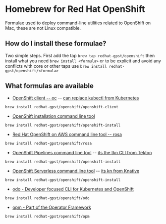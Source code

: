 # Homebrew for Red Hat OpenShift

Formulae used to deploy command-line utilities related to OpenShift on Mac, these are not Linux compatible.

## How do I install these formulae?

Two simple steps. First add the tap `brew tap redhat-gpst/openshift` then install what you need `brew install <formula>` or to be explicit and avoid any conflicts with core or other taps use `brew install redhat-gpst/openshift/<formula>`

## What formulas are available

* [OpenShift client -- oc](https://docs.openshift.com/container-platform/4.8/cli_reference/openshift_cli/getting-started-cli.html) -- [can replace kubectl from Kubernetes](https://kubernetes.io/docs/reference/kubectl/overview/)
```
brew install redhat-gpst/openshift/openshift-client
```

* [OpenShift installation command line tool](https://docs.openshift.com/container-platform/4.8/installing/index.html)
```
brew install redhat-gpst/openshift/openshift-install
```

* [Red Hat OpenShift on AWS command line tool -- rosa](https://docs.aws.amazon.com/ROSA/latest/userguide/getting-started.html)
```
brew install redhat-gpst/openshift/rosa
```

* [OpenShift Pipelines command line tool](https://docs.openshift.com/container-platform/4.8/cicd/pipelines/understanding-openshift-pipelines.html) -- [its the tkn CLI from Tekton](https://tekton.dev/)
```
brew install redhat-gpst/openshift/openshift-install
```

* [OpenShift Serverless command line tool](https://docs.openshift.com/container-platform/4.8/installing/index.html) -- [its kn from Knative](https://knative.dev/docs/)
```
brew install redhat-gpst/openshift/openshift-install
```

* [odo - Developer focused CLI for Kubernetes and OpenShift](https://developers.redhat.com/products/odo/overview)
```
brew install redhat-gpst/openshift/odo
```

* [opm - Part of the Operator Framework](https://docs.openshift.com/container-platform/4.8/cli_reference/opm-cli.html)
```
brew install redhat-gpst/openshift/opm
```
